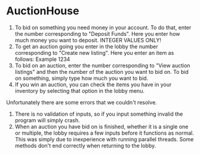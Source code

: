 # AuctionHouse
1. To bid on something you need money in your account. To do that, enter the number corresponding to "Deposit Funds". Here you enter how much money you want to deposit.
INTEGER VALUES ONLY!
2. To get an auction going you enter in the lobby the number corresponding to "Create new listing". Here you enter an item as follows: Example 1234
3. To bid on an auction, enter the number corresponding to "View auction listings" and then the number of the auction you want to bid on.
To bid on something, simply type how much you want to bid.
4. If you win an auction, you can check the items you have in your inventory by selecting that option in the lobby menu.

Unfortunately there are some errors that we couldn't resolve.
1. There is no validation of inputs, so if you input something invalid the program will simply crash.
2. When an auction you have bid on is finished, whether it is a single one or multiple, the lobby requires a few inputs before it functions as normal.
This was simply due to inexperience with running parallel threads. Some methods don't end correctly when returning to the lobby.

